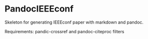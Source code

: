 # PandocIEEEconf
Skeleton for generating IEEEconf paper with markdown and pandoc.

Requirements:
pandic-crossref and pandoc-citeproc filters
